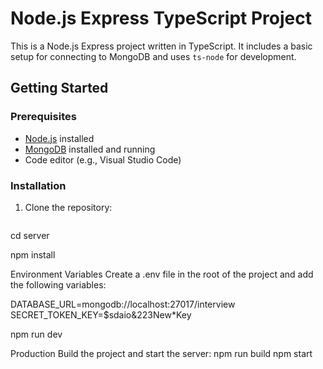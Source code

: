 # Node.js Express TypeScript Project

This is a Node.js Express project written in TypeScript. It includes a basic setup for connecting to MongoDB and uses `ts-node` for development.

## Getting Started

### Prerequisites

- [Node.js](https://nodejs.org/) installed
- [MongoDB](https://www.mongodb.com/) installed and running
- Code editor (e.g., Visual Studio Code)

### Installation

1. Clone the repository:

   ```bash https://github.com/derilmnzes/chat_file_mangaement_server


  cd server

  npm install

Environment Variables
Create a .env file in the root of the project and add the following variables:

DATABASE_URL=mongodb://localhost:27017/interview
SECRET_TOKEN_KEY=$sdaio&223New*Key


npm run dev

Production
Build the project and start the server:
npm run build
npm start


  


